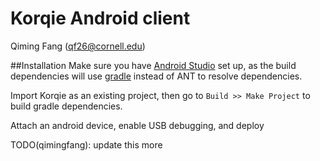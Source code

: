 Korqie Android client
=============

Qiming Fang (qf26@cornell.edu)

##Installation
Make sure you have [Android Studio](https://developer.android.com/sdk/installing/studio.html) set up, as the build dependencies will use [gradle](https://www.gradle.org/) instead of ANT to resolve dependencies.

Import Korqie as an existing project, then go to `Build >> Make Project` to build gradle dependencies.

Attach an android device, enable USB debugging, and deploy

TODO(qimingfang): update this more
